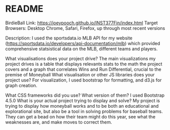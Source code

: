 # README
BirdieBall
Link: https://joeypooch.github.io/INST377Fin/index.html
Target Browsers: 
Desktop Chrome, Safari, Firefox, up through most recent versions

Description:
I used the sportsdata.io MLB API for my website (https://sportsdata.io/developers/api-documentation/mlb) which provided
comprehensive statsistical data on the MLB, different teams and players. 

What visualisations does your project drive?
The main visualizations my project drives is a table that displays relevants stats to the math the project covers and a graph that correlates Wins and Run Differential, crucial to the premise of Moneyball
What visualisation or other JS libraries does your project use?
For visualization, I used bootstrap for formatting, and d3.js for graph creation.

What CSS frameworks did you use? What version of them?
I used Bootstrap 4.5.0
What is your actual project trying to display and solve?
My project is trying to display how moneyball works and to be both an educational and explorational site, but also be a tool in solving problems for baseball teams. They can get a bead
on how their team might do this year, see what the weaknesses are, and make moves to correct them.  
